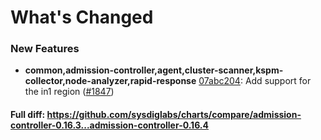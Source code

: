 # What's Changed

### New Features
- **common,admission-controller,agent,cluster-scanner,kspm-collector,node-analyzer,rapid-response** [07abc204](https://github.com/sysdiglabs/charts/commit/07abc204fd61e4692b48cf36babf0eecae6d154b): Add support for the in1 region ([#1847](https://github.com/sysdiglabs/charts/issues/1847))
#### Full diff: https://github.com/sysdiglabs/charts/compare/admission-controller-0.16.3...admission-controller-0.16.4
